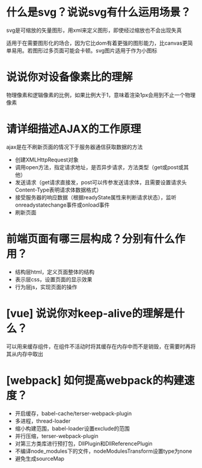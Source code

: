 # 什么是svg？说说svg有什么运用场景？

svg是可缩放的矢量图形，用xml来定义图形，即使经过缩放也不会出现失真

适用于在需要图形化的场合，因为它比dom有着更强的图形能力，比canvas更简单易用。若图形过多页面可能会卡顿。svg图片适用于作为小图标

# 说说你对设备像素比的理解

物理像素和逻辑像素的比例，如果比例大于1，意味着渲染1px会用到不止一个物理像素

# 请详细描述AJAX的工作原理

ajax是在不刷新页面的情况下于服务器通信获取数据的方法

- 创建XMLHttpRequest对象
- 调用open方法，指定请求地址，是否异步请求，方法类型（get或post或其他）
- 发送请求（get请求直接发，post可以传参发送请求体，且需要设置请求头Content-Type表明请求体数据格式）
- 接受服务器的响应数据（根据readyState属性来判断请求状态），监听onreadystatechange事件或onload事件
- 刷新页面

# 前端页面有哪三层构成？分别有什么作用？

- 结构层html，定义页面整体的结构
- 表示层css，设置页面的显示效果
- 行为层js，实现页面的操作

# [vue] 说说你对keep-alive的理解是什么？

可以用来缓存组件，在组件不活动时将其缓存在内存中而不是销毁，在需要时再将其从内存中取出

# [webpack] 如何提高webpack的构建速度？

- 开启缓存，babel-cache/terser-webpack-plugin
- 多进程，thread-loader
- 缩小构建范围，babel-loader设置exclude的范围
- 并行压缩，terser-webpack-plugin
- 对第三方类库进行预打包，DllPlugin和DllReferencePlugin
- 不编译node_modules下的文件，nodeModulesTransform设置type为none
- 避免生成sourceMap